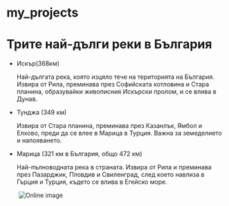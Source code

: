 # my_projects
<!DOCTYPE html>
<html>
<head>
<title>Задача за самостоятелна работа по ИТ</title>
</head>
<body>

<h1>Трите най-дълги реки в България</h1>

<ul>
<li>Искър(368км)</li>
<p>Най-дългата река, която изцяло тече на територията на България. Извира от Рила, преминава през Софийската котловина и Стара планина, образувайки живописния Искърски пролом, и се влива в Дунав.</p>
<li>Тунджа (349 км)</li>
<p>Извира от Стара планина, преминава през Казанлък, Ямбол и Елхово, преди да се влее в Марица в Турция. Важна за земеделието и напояването.</p>
<li>Марица (321 км в България, общо 472 км)</li>
<p>Най-пълноводната река в страната. Извира от Рила и преминава през Пазарджик, Пловдив и Свиленград, след което навлиза в Гърция и Турция, където се влива в Егейско море.</p>

<img>
<img src="https://github.com/Sarapopara/my_projects/blob/main/sunset-tranquil-forest-reflects-calm-pond-generated-by-artificial-intelligence.jpg?raw=true" alt="Online image">
</body>
